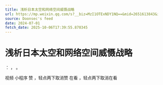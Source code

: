 ```yaml
---
title: 浅析日本太空和网络空间威慑战略
url: https://mp.weixin.qq.com/s?__biz=MzI1OTExNDY1NQ==&mid=2651613843&idx=1&sn=be049a3f8358338a734288a3c991ecd4
source: Doonsec's feed
date: 2024-07-01
fetch_date: 2025-10-06T17:39:55.870345
---
```


# 浅析日本太空和网络空间威慑战略

：
，
。

视频
小程序
赞
，轻点两下取消赞
在看
，轻点两下取消在看